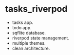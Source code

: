 # tasks_riverpod

- tasks app.
- todo app.
- sqflite database.
- riverpod state management.
- multiple themes.
- clean architecture.
